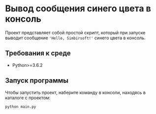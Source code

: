 # Вывод сообщения синего цвета в консоль

Проект представляет собой простой скрипт, который при запуске выводит 
сообщение `'Hello, Simbirsoft!'` синего цвета в консоль.

## Требования к среде
* Python>=3.6.2

## Запуск программы
Чтобы запустить проект, наберите команду в консоли, находясь в каталоге 
с проектом:
```
python main.py
```
